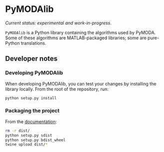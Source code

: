 # PyMODAlib

*Current status: experimental and work-in-progress*.

`PyMODAlib` is a Python library containing the algorithms used by PyMODA. Some of these algorithms are MATLAB-packaged libraries; some are pure-Python translations.

## Developer notes

### Developing PyMODAlib

When developing PyMODAlib, you can test your changes by installing the library locally. From the root of the repository, run:

```bash
python setup.py install
```

### Packaging the project

From the [documentation](https://packaging.python.org/guides/distributing-packages-using-setuptools/#packaging-your-project):

```bash
rm -r dist/
python setup.py sdist
python setup.py bdist_wheel
twine upload dist/*
```
